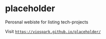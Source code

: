 # placeholder

Perosnal webiste for listing tech-projects 

Visit [`https://viospark.github.io/placeholder/`](https://viospark.github.io/placeholder/)
